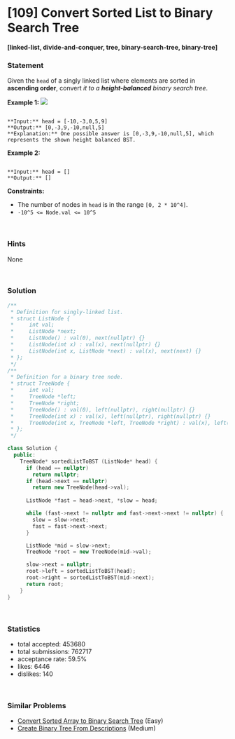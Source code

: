# [109] Convert Sorted List to Binary Search Tree

**[linked-list, divide-and-conquer, tree, binary-search-tree, binary-tree]**

### Statement

Given the `head` of a singly linked list where elements are sorted in **ascending order**, convert *it to a* ***height-balanced*** *binary search tree*.


**Example 1:**
![](https://assets.leetcode.com/uploads/2020/08/17/linked.jpg)

```

**Input:** head = [-10,-3,0,5,9]
**Output:** [0,-3,9,-10,null,5]
**Explanation:** One possible answer is [0,-3,9,-10,null,5], which represents the shown height balanced BST.

```

**Example 2:**

```

**Input:** head = []
**Output:** []

```

**Constraints:**
* The number of nodes in `head` is in the range `[0, 2 * 10^4]`.
* `-10^5 <= Node.val <= 10^5`


<br />

### Hints

None

<br />

### Solution

```cpp
/**
 * Definition for singly-linked list.
 * struct ListNode {
 *     int val;
 *     ListNode *next;
 *     ListNode() : val(0), next(nullptr) {}
 *     ListNode(int x) : val(x), next(nullptr) {}
 *     ListNode(int x, ListNode *next) : val(x), next(next) {}
 * };
 */
/**
 * Definition for a binary tree node.
 * struct TreeNode {
 *     int val;
 *     TreeNode *left;
 *     TreeNode *right;
 *     TreeNode() : val(0), left(nullptr), right(nullptr) {}
 *     TreeNode(int x) : val(x), left(nullptr), right(nullptr) {}
 *     TreeNode(int x, TreeNode *left, TreeNode *right) : val(x), left(left), right(right) {}
 * };
 */

class Solution {
  public:
    TreeNode* sortedListToBST (ListNode* head) {
      if (head == nullptr)
        return nullptr;
      if (head->next == nullptr)
        return new TreeNode(head->val);
      
      ListNode *fast = head->next, *slow = head;

      while (fast->next != nullptr and fast->next->next != nullptr) {
        slow = slow->next;
        fast = fast->next->next;
      }

      ListNode *mid = slow->next;
      TreeNode *root = new TreeNode(mid->val);

      slow->next = nullptr;
      root->left = sortedListToBST(head);
      root->right = sortedListToBST(mid->next);
      return root;
    }
}
```

<br />

### Statistics

- total accepted: 453680
- total submissions: 762717
- acceptance rate: 59.5%
- likes: 6446
- dislikes: 140

<br />

### Similar Problems

- [Convert Sorted Array to Binary Search Tree](https://leetcode.com/problems/convert-sorted-array-to-binary-search-tree) (Easy)
- [Create Binary Tree From Descriptions](https://leetcode.com/problems/create-binary-tree-from-descriptions) (Medium)
